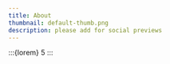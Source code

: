 ```yaml
---
title: About
thumbnail: default-thumb.png
description: please add for social previews
---
```


:::{lorem} 5
:::
